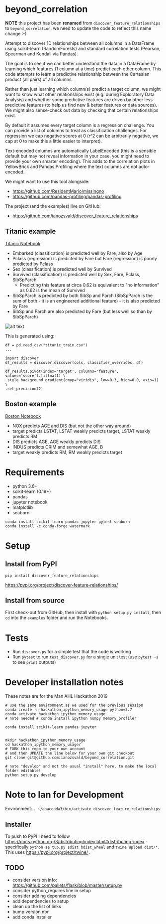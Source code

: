 # beyond_correlation

**NOTE** this project has been **renamed** from `discover_feature_relationships` to `beyond_correlation`, we need to update the code to reflect this name change :-)

Attempt to discover 1D relationships between all columns in a DataFrame using scikit-learn (RandomForests) and standard correlation tests (Pearson, Spearman and Kendall via Pandas). 

The goal is to see if we can better understand the data in a DataFrame by learning which features (1 column at a time) predict each other column. This code attempts to learn a predictive relationship between the Cartesian product (all pairs) of all columns.

Rather than just learning which column(s) predict a target column, we might want to know what other relationships exist (e.g. during Exploratory Data Analysis) and whether some predictive features are driven by other less-predictive features (to help us find new & better features or data sources). We might also sense-check out data by checking that certain relationships exist.

By default it assumes every target column is a regression challenge. You can provide a list of columns to treat as classification challenges. For regression we cap negative scores at 0 (r^2 can be arbitrarily negative, we cap at 0 to make this a little easier to interpret). 

Text-encoded columns are automatically LabelEncoded (this is a sensible default but may not reveal information in your case, you might need to provide your own smarter encoding). This adds to the correlation plots in YellowBrick and Pandas Profiling where the text columns are not auto-encoded.

We might want to use this tool alongside:

* https://github.com/ResidentMario/missingno
* https://github.com/pandas-profiling/pandas-profiling

The project (and the examples) live on GitHub:

* https://github.com/ianozsvald/discover_feature_relationships

## Titanic example

[Titanic Notebook](./examples/example_titanic_discover_feature_relationships.ipynb)

* Embarked (classification) is predicted well by Fare, also by Age
* Pclass (regression) is predicted by Fare but Fare (regression) is poorly predicted by Pclass
* Sex (classification) is predicted well by Survived
* Survived (classification) is predicted well by Sex, Fare, Pclass, SibSpParch
  * Predicting this feature at circa 0.62 is equivalent to "no information" as 0.62 is the mean of Survived
* SibSpParch is predicted by both SibSp and Parch (SibSpParch is the sum of both - it is an engineered additional feature) - it is also predicted by Fare
* SibSp and Parch are also predicted by Fare (but less well so than by SibSpParch)

![alt text](examples/example_titanic_output.png)

This is generated using:
```
df = pd.read_csv("titanic_train.csv")
...

import discover
df_results = discover.discover(cols, classifier_overrides, df)

df_results.pivot(index='target', columns='feature', values='score').fillna(1) \
.style.background_gradient(cmap="viridis", low=0.3, high=0.0, axis=1) \
.set_precision(2)
```

## Boston example

[Boston Notebook](./examples/example_boston_discover_feature_relationships.ipynb)

* NOX predicts AGE and DIS (but not the other way around)
* target predicts LSTAT, LSTAT weakly predicts target, LSTAT weakly predicts RM
* DIS predicts AGE, AGE weakly predicts DIS
* INDUS predicts CRIM and somewhat AGE, B
* target weakly predicts RM, RM weakly predicts target

# Requirements

* python 3.6+
* scikit-learn (0.19+)
* pandas
* jupyter notebook
* matplotlib
* seaborn

```
conda install scikit-learn pandas jupyter pytest seaborn
conda install -c conda-forge watermark
```

# Setup

## Install from PyPI

`pip install discover_feature_relationships`

https://pypi.org/project/discover-feature-relationships/

## Install from source

First check-out from GitHub, then install with ```python setup.py install```, then `cd` into the `examples` folder and run the Notebooks.


# Tests

* Run `discover.py` for a simple test that the code is working 
* Run `pytest` to run `test_discover.py` for a single unit test (use `pytest -s` to see `print` outputs)

# Developer installation notes

These notes are for the Man AHL Hackathon 2019


```
# use the same environment as we used for the previous session
conda create -n hackathon_ipython_memory_usage python=3.7
conda activate hackathon_ipython_memory_usage
# note needed # conda install ipython numpy memory_profiler

conda install scikit-learn pandas jupyter


mkdir hackathon_ipython_memory_usage
cd hackathon_ipython_memory_usage/
# FORK this repo to your own account
# and then UPDATE the line below for your own git checkout
git clone git@github.com:ianozsvald/beyond_correlation.git

# note "develop" and not the usual "install" here, to make the local folder editable!
python setup.py develop 

```

# Note to Ian for Development

Environment: `. ~/anaconda3/bin/activate discover_feature_relationships`

## Installer

To push to PyPI I need to follow https://docs.python.org/3/distributing/index.html#distributing-index - specifically `python se
tup.py sdist bdist_wheel` and `twine upload dist/*`. This uses https://pypi.org/project/twine/ .

## TODO

* consider version info: https://github.com/pallets/flask/blob/master/setup.py
* consider python_requires line in setup
* consider adding dependencies
* add dependencies to setup
* clean up the list of links
* bump version nbr
* add conda installer


